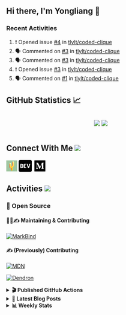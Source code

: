 ## Hi there, I'm Yongliang 👋

### Recent Activities

<!--START_SECTION:activity-->
1. ❗️ Opened issue [#4](https://github.com/tlylt/coded-clique/issues/4) in [tlylt/coded-clique](https://github.com/tlylt/coded-clique)
2. 🗣 Commented on [#3](https://github.com/tlylt/coded-clique/issues/3) in [tlylt/coded-clique](https://github.com/tlylt/coded-clique)
3. 🗣 Commented on [#3](https://github.com/tlylt/coded-clique/issues/3) in [tlylt/coded-clique](https://github.com/tlylt/coded-clique)
4. ❗️ Opened issue [#3](https://github.com/tlylt/coded-clique/issues/3) in [tlylt/coded-clique](https://github.com/tlylt/coded-clique)
5. 🗣 Commented on [#1](https://github.com/tlylt/coded-clique/issues/1) in [tlylt/coded-clique](https://github.com/tlylt/coded-clique)
<!--END_SECTION:activity-->

## GitHub Statistics :chart_with_upwards_trend:
<div align="center">
<div style="display: flex; align-items: center; justify-content: center;">

[![](https://github-readme-stats-tlylt.vercel.app/api?username=tlylt&show_icons=true&theme=tokyonight&hide_border=true&locale=en)](https://github.com/tlylt)
[![](https://github-readme-streak-stats.herokuapp.com/?user=tlylt&theme=tokyonight&hide_border=true)](https://github.com/tlylt)
</div>
</div>

## Connect With Me <img src="https://media.giphy.com/media/2wh5K5yE3ulp3xgYcG/giphy-downsized.gif" width="30">

<a href="https://www.yongliangliu.com/" target="_blank"><img align="center" src="static/site-icon.png" alt="yongliangliu.com" height="29" width="29" /></a>
<a href="https://dev.to/tlylt" target="_blank"><img align="center" src="static/dev-badge.svg" alt="dev.to/tlylt" height="35" width="35" /></a>
<a href="https://tlylt.medium.com" target="_blank"><img align="center" src="static/medium.png" alt="tlylt.medium.com" height="35" width="35" /></a>

## Activities <img src="https://media.giphy.com/media/WUlplcMpOCEmTGBtBW/giphy.gif" width="30">

### 🔭 Open Source

#### 👷‍♂️✍️ Maintaining & Contributing
[![MarkBind](https://github-readme-stats-tlylt.vercel.app/api/pin/?username=markbind&repo=markbind)](https://github.com/MarkBind/markbind)

#### ✍️ (Previously) Contributing
[![MDN](https://github-readme-stats-tlylt.vercel.app/api/pin/?username=mdn&repo=content)](https://github.com/mdn/content/issues?q=is%3Aopen+involves%3A%40me+sort%3Aupdated-desc)

[![Dendron](https://github-readme-stats-tlylt.vercel.app/api/pin/?username=dendronhq&repo=dendron)](https://github.com/dendronhq/dendron/issues?q=is%3Aopen+involves%3A%40me+sort%3Aupdated-desc)

<details>
<summary> <b>🎬 Published GitHub Actions </b> </summary>

[![install-graphviz](https://github-readme-stats-tlylt.vercel.app/api/pin/?username=tlylt&repo=install-graphviz)](https://github.com/tlylt/install-graphviz)

[![reposense-action](https://github-readme-stats-tlylt.vercel.app/api/pin/?username=tlylt&repo=reposense-action)](https://github.com/tlylt/reposense-action)

[![markbin-action](https://github-readme-stats-tlylt.vercel.app/api/pin/?username=markbind&repo=markbind-action)](https://github.com/MarkBind/markbind-action)

</details>

<details>
<summary> <b>📕 Latest Blog Posts</b> </summary>

<!-- BLOG-POST-LIST:START -->
- [Deploy a ChatGPT API Server in no time](https://www.yongliangliu.com/blog/chatgpt-nextjs-server/)
- [Creating a regex-based Markdown parser in TypeScript](https://www.yongliangliu.com/blog/rmark/)
- [Create VSCode Snippets for Markdown Blog Workflows](https://www.yongliangliu.com/blog/vscode-snippets/)
- [Brag Doc 2023](https://www.yongliangliu.com/blog/brag-doc-2023/)
- [My Journey into Open Source](https://www.yongliangliu.com/blog/my-journey-into-open-source/)
<!-- BLOG-POST-LIST:END -->

</details>

<details>
<summary> <b>📊 Weekly Stats</b> </summary>

<!--START_SECTION:waka-->
![Code Time](http://img.shields.io/badge/Code%20Time-962%20hrs%2027%20mins-blue)

**🐱 My GitHub Data** 

> 📦 616.6 kB Used in GitHub's Storage 
 > 
> 🏆 1,023 Contributions in the Year 2023
 > 
> 🚫 Not Opted to Hire
 > 
> 📜 172 Public Repositories 
 > 
> 🔑 38 Private Repositories 
 > 
**I'm an Early 🐤** 

```text
🌞 Morning                3758 commits        ███████░░░░░░░░░░░░░░░░░░   29.35 % 
🌆 Daytime                3432 commits        ███████░░░░░░░░░░░░░░░░░░   26.80 % 
🌃 Evening                4745 commits        █████████░░░░░░░░░░░░░░░░   37.06 % 
🌙 Night                  870 commits         ██░░░░░░░░░░░░░░░░░░░░░░░   06.79 % 
```
📅 **I'm Most Productive on Wednesday** 

```text
Monday                   1683 commits        ███░░░░░░░░░░░░░░░░░░░░░░   13.14 % 
Tuesday                  1854 commits        ████░░░░░░░░░░░░░░░░░░░░░   14.48 % 
Wednesday                2111 commits        ████░░░░░░░░░░░░░░░░░░░░░   16.49 % 
Thursday                 1610 commits        ███░░░░░░░░░░░░░░░░░░░░░░   12.57 % 
Friday                   1667 commits        ███░░░░░░░░░░░░░░░░░░░░░░   13.02 % 
Saturday                 1930 commits        ████░░░░░░░░░░░░░░░░░░░░░   15.07 % 
Sunday                   1950 commits        ████░░░░░░░░░░░░░░░░░░░░░   15.23 % 
```


📊 **This Week I Spent My Time On** 

```text
🕑︎ Time Zone: Asia/Singapore

💬 Programming Languages: 
TypeScript               7 hrs 11 mins       ███████████░░░░░░░░░░░░░░   43.94 % 
Markdown                 5 hrs 14 mins       ████████░░░░░░░░░░░░░░░░░   32.08 % 
YAML                     1 hr 32 mins        ██░░░░░░░░░░░░░░░░░░░░░░░   09.45 % 
Python                   1 hr 3 mins         ██░░░░░░░░░░░░░░░░░░░░░░░   06.45 % 
JSON                     38 mins             █░░░░░░░░░░░░░░░░░░░░░░░░   03.91 % 
```


 Last Updated on 04/05/2023 00:47:10 UTC
<!--END_SECTION:waka-->

</details>
